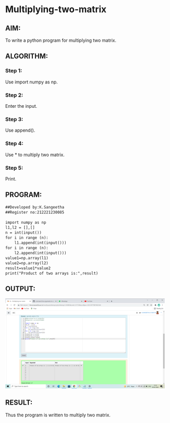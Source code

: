 # Multiplying-two-matrix

## AIM:
To write a python program for multiplying two matrix.
## ALGORITHM:

### Step 1:
Use import numpy as np.
### Step 2:
Enter the input.
### Step 3:
Use append().
### Step 4:
Use * to multiply two matrix.
### Step 5:
Print.
## PROGRAM:
```
##Developed by:K.Sangeetha
##Register no:212221230085

import numpy as np
l1,l2 = [],[]
n = int(input())
for i in range (n):
    l1.append(int(input()))
for i in range (n):
    l2.append(int(input()))
value1=np.array(l1)
value2=np.array(l2)
result=value1*value2
print("Product of two arrays is:",result)

```
## OUTPUT:
![output](./output.png)


## RESULT:
Thus the program is written to multiply two matrix.
